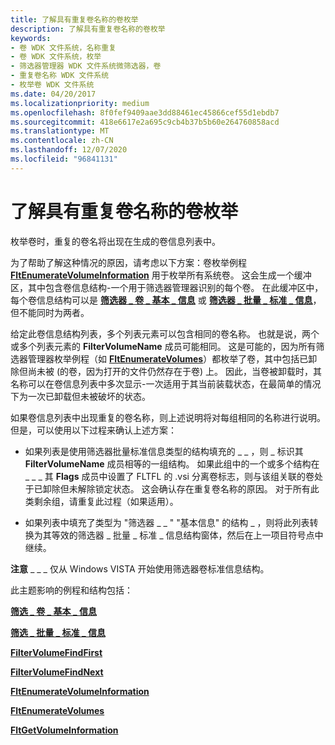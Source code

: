 ```yaml
---
title: 了解具有重复卷名称的卷枚举
description: 了解具有重复卷名称的卷枚举
keywords:
- 卷 WDK 文件系统，名称重复
- 卷 WDK 文件系统，枚举
- 筛选器管理器 WDK 文件系统微筛选器，卷
- 重复卷名称 WDK 文件系统
- 枚举卷 WDK 文件系统
ms.date: 04/20/2017
ms.localizationpriority: medium
ms.openlocfilehash: 8f0fef9409aae3dd88461ec45866cef55d1ebdb7
ms.sourcegitcommit: 418e6617e2a695c9cb4b37b5b60e264760858acd
ms.translationtype: MT
ms.contentlocale: zh-CN
ms.lasthandoff: 12/07/2020
ms.locfileid: "96841131"
---
```

# <a name="understanding-volume-enumerations-with-duplicate-volume-names"></a>了解具有重复卷名称的卷枚举


枚举卷时，重复的卷名将出现在生成的卷信息列表中。

为了帮助了解这种情况的原因，请考虑以下方案：卷枚举例程 [**FltEnumerateVolumeInformation**](/windows-hardware/drivers/ddi/fltkernel/nf-fltkernel-fltenumeratevolumeinformation) 用于枚举所有系统卷。 这会生成一个缓冲区，其中包含卷信息结构-一个用于筛选器管理器识别的每个卷。 在此缓冲区中，每个卷信息结构可以是 [**筛选器 \_ 卷 \_ 基本 \_ 信息**](/windows-hardware/drivers/ddi/fltuserstructures/ns-fltuserstructures-_filter_volume_basic_information) 或 [**筛选器 \_ 批量 \_ 标准 \_ 信息**](/windows-hardware/drivers/ddi/fltuserstructures/ns-fltuserstructures-_filter_volume_standard_information)，但不能同时为两者。

给定此卷信息结构列表，多个列表元素可以包含相同的卷名称。 也就是说，两个或多个列表元素的 **FilterVolumeName** 成员可能相同。 这是可能的，因为所有筛选器管理器枚举例程（如 [**FltEnumerateVolumes**](/windows-hardware/drivers/ddi/fltkernel/nf-fltkernel-fltenumeratevolumes)）都枚举了卷，其中包括已卸除但尚未被 (的卷，因为打开的文件仍然存在于卷) 上。 因此，当卷被卸载时，其名称可以在卷信息列表中多次显示-一次适用于其当前装载状态，在最简单的情况下为一次已卸载但未被破坏的状态。

如果卷信息列表中出现重复的卷名称，则上述说明将对每组相同的名称进行说明。 但是，可以使用以下过程来确认上述方案：

-   如果列表是使用筛选器批量标准信息类型的结构填充的 \_ \_ ，则 \_ 标识其 **FilterVolumeName** 成员相等的一组结构。 如果此组中的一个或多个结构在 \_ \_ \_ 其 **Flags** 成员中设置了 FLTFL 的 .vsi 分离卷标志，则与该组关联的卷处于已卸除但未解除锁定状态。 这会确认存在重复卷名称的原因。 对于所有此类剩余组，请重复此过程（如果适用）。

-   如果列表中填充了类型为 "筛选器 \_ \_ " "基本信息" 的结构 \_ ，则将此列表转换为其等效的筛选器 \_ 批量 \_ 标准 \_ 信息结构窗体，然后在上一项目符号点中继续。

**注意**  \_ \_ \_ 仅从 Windows VISTA 开始使用筛选器卷标准信息结构。

 

此主题影响的例程和结构包括：

[**筛选 \_ 卷 \_ 基本 \_ 信息**](/windows-hardware/drivers/ddi/fltuserstructures/ns-fltuserstructures-_filter_volume_basic_information)

[**筛选 \_ 批量 \_ 标准 \_ 信息**](/windows-hardware/drivers/ddi/fltuserstructures/ns-fltuserstructures-_filter_volume_standard_information)

[**FilterVolumeFindFirst**](/windows/win32/api/fltuser/nf-fltuser-filtervolumefindfirst)

[**FilterVolumeFindNext**](/windows/win32/api/fltuser/nf-fltuser-filtervolumefindnext)

[**FltEnumerateVolumeInformation**](/windows-hardware/drivers/ddi/fltkernel/nf-fltkernel-fltenumeratevolumeinformation)

[**FltEnumerateVolumes**](/windows-hardware/drivers/ddi/fltkernel/nf-fltkernel-fltenumeratevolumes)

[**FltGetVolumeInformation**](/windows-hardware/drivers/ddi/fltkernel/nf-fltkernel-fltgetvolumeinformation)

 

